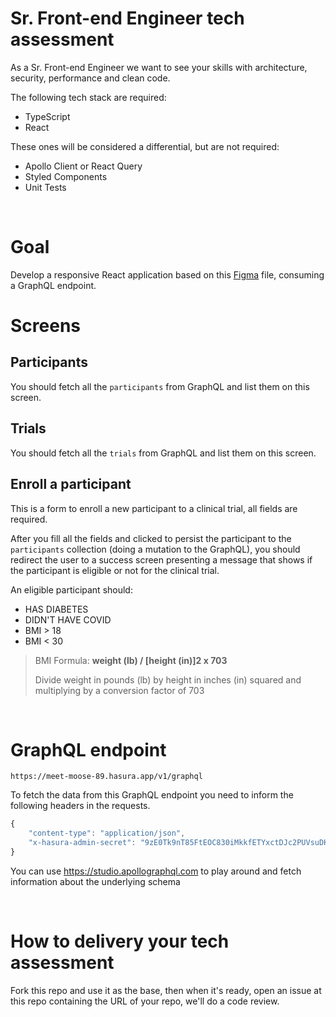 # Sr. Front-end Engineer tech assessment
As a Sr. Front-end Engineer we want to see your skills with architecture, security, performance and clean code.
<br />

The following tech stack are required:
- TypeScript
- React

These ones will be considered a differential, but are not required:
- Apollo Client or React Query
- Styled Components
- Unit Tests

<br />

# Goal
Develop a responsive React application based on this [Figma](https://www.figma.com/file/IGiTFyYotEnc94XwfMuVCE/Tech-Assessment?node-id=0%3A1) file, consuming a GraphQL endpoint.

# Screens

## Participants
You should fetch all the `participants` from GraphQL and list them on this screen.
  
## Trials
You should fetch all the `trials` from GraphQL and list them on this screen.

## Enroll a participant
This is a form to enroll a new participant to a clinical trial, all fields are required.

After you fill all the fields and clicked to persist the participant to the `participants` collection (doing a mutation to the GraphQL), you should redirect the user to a success screen presenting a message that shows if the participant is eligible or not for the clinical trial.

An eligible participant should:
- HAS DIABETES
- DIDN'T HAVE COVID
- BMI > 18
- BMI < 30

> BMI Formula: **weight (lb) / [height (in)]2 x 703**
>
> Divide weight in pounds (lb) by height in inches (in) squared and multiplying by a conversion factor of 703

<br />

# GraphQL endpoint
```
https://meet-moose-89.hasura.app/v1/graphql
```

To fetch the data from this GraphQL endpoint you need to inform the following headers in the requests.

```javascript
{
    "content-type": "application/json",
    "x-hasura-admin-secret": "9zE0Tk9nT85FtEOC830iMkkfETYxctDJc2PUVsuDKmwII001T097833oLXCjGi4Q"
}
```

You can use https://studio.apollographql.com to play around and fetch information about the underlying schema

<br />

# How to delivery your tech assessment
Fork this repo and use it as the base, then when it's ready, open an issue at this repo containing the URL of your repo, we'll do a code review.